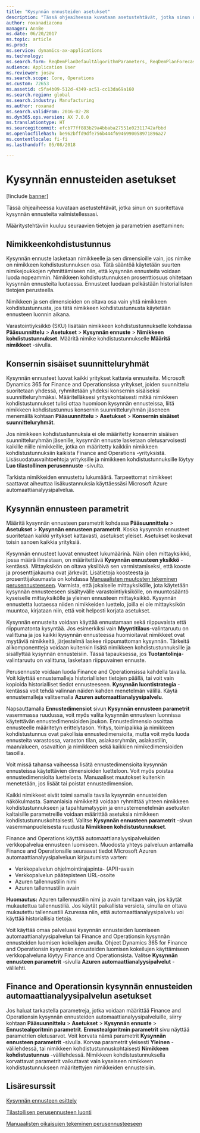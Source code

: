 ```yaml
---
title: "Kysynnän ennusteiden asetukset"
description: "Tässä ohjeaiheessa kuvataan asetustehtävät, jotka sinun on suoritettava kysynnän ennusteita valmistellessasi."
author: roxanadiaconu
manager: AnnBe
ms.date: 06/20/2017
ms.topic: article
ms.prod: 
ms.service: dynamics-ax-applications
ms.technology: 
ms.search.form: ReqDemPlanDefaultAlgorithmParameters, ReqDemPlanForecastParameters
audience: Application User
ms.reviewer: josaw
ms.search.scope: Core, Operations
ms.custom: 72653
ms.assetid: c5fa4b09-512d-4349-ac51-cc13da69a160
ms.search.region: global
ms.search.industry: Manufacturing
ms.author: roxanad
ms.search.validFrom: 2016-02-28
ms.dyn365.ops.version: AX 7.0.0
ms.translationtype: HT
ms.sourcegitcommit: efcb77ff883b29a4bbaba27551e02311742afbbd
ms.openlocfilehash: be962bffd9dfe756b444f6946990058971896a27
ms.contentlocale: fi-fi
ms.lasthandoff: 05/08/2018

---
```


# <a name="demand-forecasting-setup"></a>Kysynnän ennusteiden asetukset

[!include [banner](../includes/banner.md)]

Tässä ohjeaiheessa kuvataan asetustehtävät, jotka sinun on suoritettava kysynnän ennusteita valmistellessasi.  

Määritystehtäviin kuuluu seuraavien tietojen ja parametrien asettaminen:

## <a name="item-allocation-key"></a>Nimikkeenkohdistustunnus
Kysynnän ennuste lasketaan nimikkeelle ja sen dimensioille vain, jos nimike on nimikkeen kohdistustunnuksen osa. Tätä sääntöä käytetään suurten nimikejoukkojen ryhmittämiseen niin, että kysynnän ennusteita voidaan luoda nopeammin. Nimikkeen kohdistustunnuksen prosenttiosuus ohitetaan kysynnän ennusteita luotaessa. Ennusteet luodaan pelkästään historiallisten tietojen perusteella. 

Nimikkeen ja sen dimensioiden on oltava osa vain yhtä nimikkeen kohdistustunnusta, jos tätä nimikkeen kohdistustunnusta käytetään ennusteen luonnin aikana. 

Varastointiyksikkö (SKU) lisätään nimikkeen kohdistustunnukselle kohdassa **Pääsuunnittelu** &gt; **Asetukset** &gt; **Kysynnän ennuste** &gt; **Nimikkeen kohdistustunnukset**. Määritä nimike kohdistustunnukselle **Määritä nimikkeet** -sivulla.

## <a name="intercompany-planning-groups"></a>Konsernin sisäiset suunnitteluryhmät
Kysynnän ennusteet luovat kaikki yritykset kattavia ennusteita. Microsoft Dynamics 365 for Finance and Operationsissa yritykset, joiden suunnittelu suoritetaan yhdessä, ryhmitetään yhdeksi konsernin sisäiseksi suunnitteluryhmäksi. Määritelläksesi yrityskohtaisesti mitkä nimikkeen kohdistustunnukset tulisi ottaa huomioon kysynnän ennusteissa, liitä nimikkeen kohdistustunnus konsernin suunnitteluryhmän jäseneen menemällä kohtaan **Pääsuunnittelu** &gt; **Asetukset** &gt; **Konsernin sisäiset suunnitteluryhmät**. 

Jos nimikkeen kohdistustunnuksia ei ole määritetty konsernin sisäisen suunnitteluryhmän jäsenille, kysynnän ennuste lasketaan oletusarvoisesti kaikille niille nimikkeille, jotka on määritetty kaikkiin nimikkeen kohdistustunnuksiin kaikista Finance and Operations -yrityksistä. Lisäsuodatusvaihtoehtoja yrityksille ja nimikkeen kohdistustunnuksille löytyy **Luo tilastollinen perusennuste** -sivulta. 

Tarkista nimikkeiden ennustettu lukumäärä. Tarpeettomat nimikkeet saattavat aiheuttaa lisäkustannuksia käyttäessäsi Microsoft Azure automaattianalyysipalvelua.

## <a name="demand-forecasting-parameters"></a>Kysynnän ennusteen parametrit
Määritä kysynnän ennusteen parametrit kohdassa **Pääsuunnittelu** &gt; **Asetukset** &gt; **Kysynnän ennusteen parametrit**. Koska kysynnän ennusteet suoritetaan kaikki yritykset kattavasti, asetukset yleiset. Asetukset koskevat toisin sanoen kaikkia yrityksiä. 

Kysynnän ennusteet luovat ennusteet lukumäärinä. Näin ollen mittayksikkö, jossa määrä ilmaistaan, on määritettävä **Kysynnän ennusteen yksikkö** -kentässä. Mittayksikön on oltava yksilöivä sen varmistamiseksi, että kooste ja prosenttijakauma ovat järkevät. Lisätietoja koosteesta ja prosenttijakaumasta on kohdassa [Manuaalisten muutosten tekeminen perusennusteeseen](manual-adjustments-baseline-forecast.md). Varmista, että jokaiselle mittayksikölle, jota käytetään kysynnän ennusteeseen sisältyvälle varastointiyksikölle, on muuntosääntö kyseiselle mittayksikölle ja yleinen ennusteen mittayksikkö. Kysynnän ennustetta luotaessa niiden nimikkeiden luettelo, joilla ei ole mittayksikön muuntoa, kirjataan niin, että voit helposti korjata asetukset. 

Kysynnän ennusteita voidaan käyttää ennustamaan sekä riippuvaista että riippumatonta kysyntää. Jos esimerkiksi vain **Myyntitilaus**-valintaruutu on valittuna ja jos kaikki kysynnän ennusteessa huomioitavat nimikkeet ovat myytäviä nimikkeitä, järjestelmä laskee riippumattoman kysynnän. Tärkeitä alikomponentteja voidaan kuitenkin lisätä nimikkeen kohdistustunnuksille ja sisällyttää kysynnän ennusteisiin. Tässä tapauksessa, jos **Tuotantolinja**-valintaruutu on valittuna, lasketaan riippuvainen ennuste. 

Perusennuste voidaan luoda Finance and Operationsissa kahdella tavalla. Voit käyttää ennustemalleja historiallisten tietojen päällä, tai voit vain kopioida historialliset tiedot ennusteeseen. **Kysynnän luontistrategia** -kentässä voit tehdä valinnan näiden kahden menetelmän välillä. Käytä ennustemalleja valitsemalla **Azuren automaattianalyysipalvelu**. 

Napsauttamalla **Ennustedimensiot** sivun **Kysynnän ennusteen parametrit** vasemmassa ruudussa, voit myös valita kysynnän ennusteen luonnissa käytettävän ennustedimensioiden joukon. Ennustedimensio osoittaa ennusteelle määritetyn erittelytason. Yritys, toimipaikka ja nimikkeen kohdistustunnus ovat pakollisia ennustedimensioita, mutta voit myös luoda ennusteita varastossa, varaston tilan, asiakasryhmän, asiakastilin, maan/alueen, osavaltion ja nimikkeen sekä kaikkien nimikedimensioiden tasoilla. 

Voit missä tahansa vaiheessa lisätä ennustedimensioita kysynnän ennusteissa käytettävien dimensioiden luetteloon. Voit myös poistaa ennustedimensioita luettelosta. Manuaaliset muutokset kuitenkin menetetään, jos lisäät tai poistat ennustedimension. 

Kaikki nimikkeet eivät toimi samalla tavalla kysynnän ennusteiden näkökulmasta. Samanlaisia nimikkeitä voidaan ryhmittää yhteen nimikkeen kohdistustunnukseen ja tapahtumatyypin ja ennustemenetelmän asetusten kaltaisille parametreille voidaan määrittää asetuksia nimikkeen kohdistustunnuskohtaisesti. Valitse **Kysynnän ennusteen parametrit** -sivun vasemmanpuoleisesta ruudusta **Nimikkeen kohdistustunnukset**. 

Finance and Operations käyttää automaattianalyysipalveluiden verkkopalvelua ennusteen luomiseen. Muodosta yhteys palveluun antamalla Finance and Operationsille seuraavat tiedot Microsoft Azuren automaattianalyysipalveluun kirjautumista varten:

-   Verkkopalvelun ohjelmointirajapinta- (API)-avain
-   Verkkopalvelun päätepisteen URL-osoite
-   Azuren tallennustilin nimi
-   Azuren tallennustilin avain

**Huomautus:** Azuren tallennustilin nimi ja avain tarvitaan vain, jos käytät mukautettua tallennustiliä. Jos käytät paikallista versiota, sinulla on oltava mukautettu tallennustili Azuressa niin, että automaattianalyysipalvelu voi käyttää historiallisia tietoja. 

Voit käyttää omaa palveluasi kysynnän ennusteiden luomiseen automaattianalyysipalvelun tai Finance and Operationsin kysynnän ennusteiden luomisen kokeilujen avulla. Ohjeet Dynamics 365 for Finance and Operationsin kysynnän ennusteiden luomisen kokeilujen käyttämiseen verkkopalveluna löytyy Finance and Operationsista. Valitse **Kysynnän ennusteen parametrit** -sivulla **Azuren automaattianalyysipalvelut** -välilehti.

## <a name="settings-for-the-finance-and-operations-demand-forecasting-machine-learning-service"></a>Finance and Operationsin kysynnän ennusteiden automaattianalyysipalvelun asetukset
Jos haluat tarkastella parametreja, jotka voidaan määrittää Finance and Operationsin kysynnän ennusteiden automaattianalyysipalveluille, siirry kohtaan **Pääsuunnittelu** &gt; **Asetukset** &gt; **Kysynnän ennuste** &gt; **Ennustealgoritmin parametrit**. **Ennustealgoritmin parametrit** sivu näyttää parametrien oletusarvot. Voit korvata nämä parametrit **Kysynnän ennusteen parametrit** -sivulla. Korvaa parametrit yleisesti **Yleinen** -välilehdessä, tai nimikkeen kohdistustunnuskohtaisesti **Nimikkeen kohdistustunnus** -välilehdessä. Nimikkeen kohdistustunnuksella korvattavat parametrit vaikuttavat vain kyseiseen nimikkeen kohdistustunnukseen määritettyjen nimikkeiden ennusteisiin.

<a name="additional-resources"></a>Lisäresurssit
--------

[Kysynnän ennusteen esittely](introduction-demand-forecasting.md)

[Tilastollisen perusennusteen luonti](generate-statistical-baseline-forecast.md)

[Manuaalisten oikaisujen tekeminen perusennusteeseen](manual-adjustments-baseline-forecast.md)





